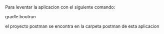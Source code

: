 Para leventar la aplicacion con el siguiente comando:

gradle bootrun


el proyecto postman se encontra en la carpeta postman de esta aplicacion